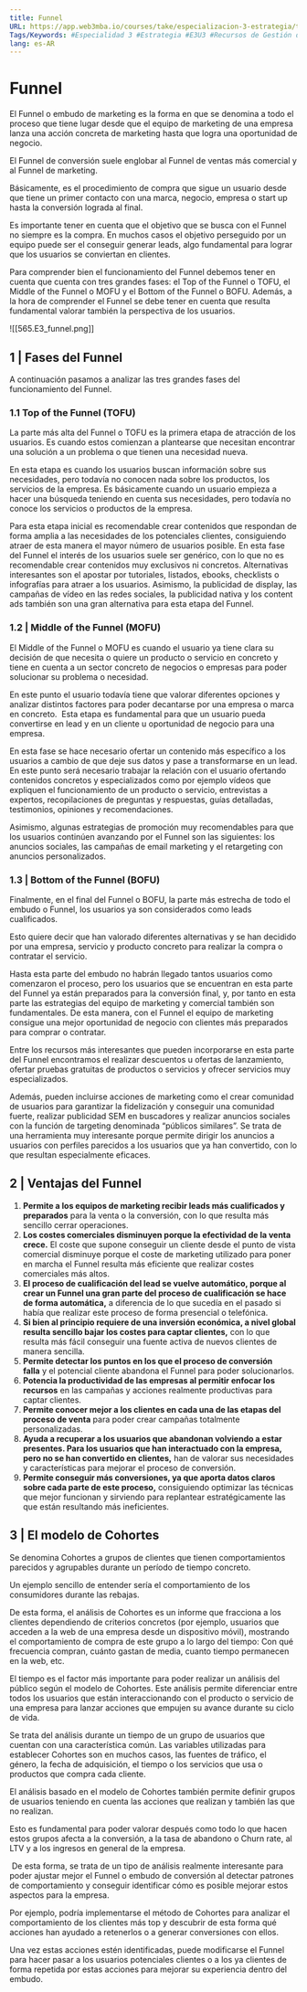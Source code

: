 ```yaml
---
title: Funnel
URL: https://app.web3mba.io/courses/take/especializacion-3-estrategia/texts/37531363-u3-02-funnel
Tags/Keywords: #Especialidad 3 #Estrategia #E3U3 #Recursos de Gestión de Clientes #Recursos de Gestión #Gestión de Clientes #funnel #embudos
lang: es-AR
---
```

# Funnel
El Funnel o embudo de marketing es la forma en que se denomina a todo el proceso que tiene lugar desde que el equipo de marketing de una empresa lanza una acción concreta de marketing hasta que logra una oportunidad de negocio.

El Funnel de conversión suele englobar al Funnel de ventas más comercial y al Funnel de marketing. 

Básicamente, es el procedimiento de compra que sigue un usuario desde que tiene un primer contacto con una marca, negocio, empresa o start up hasta la conversión lograda al final.

Es importante tener en cuenta que el objetivo que se busca con el Funnel no siempre es la compra. En muchos casos el objetivo perseguido por un equipo puede ser el conseguir generar leads, algo fundamental para lograr que los usuarios se conviertan en clientes.

Para comprender bien el funcionamiento del Funnel debemos tener en cuenta que cuenta con tres grandes fases: el Top of the Funnel o TOFU, el Middle of the Funnel o MOFU y el Bottom of the Funnel o BOFU. Además, a la hora de comprender el Funnel se debe tener en cuenta que resulta fundamental valorar también la perspectiva de los usuarios. 

![[565.E3_funnel.png]]

## 1 | Fases del Funnel
A continuación pasamos a analizar las tres grandes fases del funcionamiento del Funnel.

### 1.1 Top of the Funnel (TOFU)
La parte más alta del Funnel o TOFU es la primera etapa de atracción de los usuarios. Es cuando estos comienzan a plantearse que necesitan encontrar una solución a un problema o que tienen una necesidad nueva. 

En esta etapa es cuando los usuarios buscan información sobre sus necesidades, pero todavía no conocen nada sobre los productos, los servicios de la empresa. Es básicamente cuando un usuario empieza a hacer una búsqueda teniendo en cuenta sus necesidades, pero todavía no conoce los servicios o productos de la empresa.

Para esta etapa inicial es recomendable crear contenidos que respondan de forma amplia a las necesidades de los potenciales clientes, consiguiendo atraer de esta manera el mayor número de usuarios posible. En esta fase del Funnel el interés de los usuarios suele ser genérico, con lo que no es recomendable crear contenidos muy exclusivos ni concretos. Alternativas interesantes son el apostar por tutoriales, listados, ebooks, checklists o infografías para atraer a los usuarios. Asimismo, la publicidad de display, las campañas de vídeo en las redes sociales, la publicidad nativa y los content ads también son una gran alternativa para esta etapa del Funnel.

### 1.2 | Middle of the Funnel (MOFU)
El Middle of the Funnel o MOFU es cuando el usuario ya tiene clara su decisión de que necesita o quiere un producto o servicio en concreto y tiene en cuenta a un sector concreto de negocios o empresas para poder solucionar su problema o necesidad.

En este punto el usuario todavía tiene que valorar diferentes opciones y analizar distintos factores para poder decantarse por una empresa o marca en concreto.  Esta etapa es fundamental para que un usuario pueda convertirse en lead y en un cliente u oportunidad de negocio para una empresa.

En esta fase se hace necesario ofertar un contenido más específico a los usuarios a cambio de que deje sus datos y pase a transformarse en un lead. En este punto será necesario trabajar la relación con el usuario ofertando contenidos concretos y especializados como por ejemplo vídeos que expliquen el funcionamiento de un producto o servicio, entrevistas a expertos, recopilaciones de preguntas y respuestas, guías detalladas, testimonios, opiniones y recomendaciones.

Asimismo, algunas estrategias de promoción muy recomendables para que los usuarios continúen avanzando por el Funnel son las siguientes: los anuncios sociales, las campañas de email marketing y el retargeting con anuncios personalizados.

### 1.3 | Bottom of the Funnel (BOFU)
Finalmente, en el final del Funnel o BOFU, la parte más estrecha de todo el embudo o Funnel, los usuarios ya son considerados como leads cualificados.

Esto quiere decir que han valorado diferentes alternativas y se han decidido por una empresa, servicio y producto concreto para realizar la compra o contratar el servicio.

Hasta esta parte del embudo no habrán llegado tantos usuarios como comenzaron el proceso, pero los usuarios que se encuentran en esta parte del Funnel ya están preparados para la conversión final, y, por tanto en esta parte las estrategias del equipo de marketing y comercial también son fundamentales. De esta manera, con el Funnel el equipo de marketing consigue una mejor oportunidad de negocio con clientes más preparados para comprar o contratar.

Entre los recursos más interesantes que pueden incorporarse en esta parte del Funnel encontramos el realizar descuentos u ofertas de lanzamiento, ofertar pruebas gratuitas de productos o servicios y ofrecer servicios muy especializados. 

Además, pueden incluirse acciones de marketing como el crear comunidad de usuarios para garantizar la fidelización y conseguir una comunidad fuerte, realizar publicidad SEM en buscadores y realizar anuncios sociales con la función de targeting denominada “públicos similares”. Se trata de una herramienta muy interesante porque permite dirigir los anuncios a usuarios con perfiles parecidos a los usuarios que ya han convertido, con lo que resultan especialmente eficaces.

## 2 | Ventajas del Funnel
1. **Permite a los equipos de marketing recibir leads más cualificados y preparados** para la venta o la conversión, con lo que resulta más sencillo cerrar operaciones.
2. **Los costes comerciales disminuyen porque la efectividad de la venta crece.** El coste que supone conseguir un cliente desde el punto de vista comercial disminuye porque el coste de marketing utilizado para poner en marcha el Funnel resulta más eficiente que realizar costes comerciales más altos.
3. **El proceso de cualificación del lead se vuelve automático, porque al crear un Funnel una gran parte del proceso de cualificación se hace de forma automática,** a diferencia de lo que sucedía en el pasado si había que realizar este proceso de forma presencial o telefónica.
4. **Si bien al principio requiere de una inversión económica, a nivel global resulta sencillo bajar los costes para captar clientes,** con lo que resulta más fácil conseguir una fuente activa de nuevos clientes de manera sencilla.
5. **Permite detectar los puntos en los que el proceso de conversión falla** y el potencial cliente abandona el Funnel para poder solucionarlos.
6. **Potencia la productividad de las empresas al permitir enfocar los recursos** en las campañas y acciones realmente productivas para captar clientes.
7. **Permite conocer mejor a los clientes en cada una de las etapas del proceso de venta** para poder crear campañas totalmente personalizadas.
8. **Ayuda a recuperar a los usuarios que abandonan volviendo a estar presentes. Para los usuarios que han interactuado con la empresa, pero no se han convertido en clientes,** han de valorar sus necesidades y características para mejorar el proceso de conversión.
9. **Permite conseguir más conversiones, ya que aporta datos claros sobre cada parte de este proceso,** consiguiendo optimizar las técnicas que mejor funcionan y sirviendo para replantear estratégicamente las que están resultando más ineficientes.

## 3 | El modelo de Cohortes
Se denomina Cohortes a grupos de clientes que tienen comportamientos parecidos y agrupables durante un período de tiempo concreto. 

Un ejemplo sencillo de entender sería el comportamiento de los consumidores durante las rebajas.

De esta forma, el análisis de Cohortes es un informe que fracciona a los clientes dependiendo de criterios concretos (por ejemplo, usuarios que acceden a la web de una empresa desde un dispositivo móvil), mostrando el comportamiento de compra de este grupo a lo largo del tiempo: Con qué frecuencia compran, cuánto gastan de media, cuanto tiempo permanecen en la web, etc.

El tiempo es el factor más importante para poder realizar un análisis del público según el modelo de Cohortes. Este análisis permite diferenciar entre todos los usuarios que están interaccionando con el producto o servicio de una empresa para lanzar acciones que empujen su avance durante su ciclo de vida.

Se trata del análisis durante un tiempo de un grupo de usuarios que cuentan con una característica común. Las variables utilizadas para establecer Cohortes son en muchos casos, las fuentes de tráfico, el género, la fecha de adquisición, el tiempo o los servicios que usa o productos que compra cada cliente. 

El análisis basado en el modelo de Cohortes también permite definir grupos de usuarios teniendo en cuenta las acciones que realizan y también las que no realizan.

Esto es fundamental para poder valorar después como todo lo que hacen estos grupos afecta a la conversión, a la tasa de abandono o Churn rate, al LTV y a los ingresos en general de la empresa.

 De esta forma, se trata de un tipo de análisis realmente interesante para poder ajustar mejor el Funnel o embudo de conversión al detectar patrones de comportamiento y conseguir identificar cómo es posible mejorar estos aspectos para la empresa.

Por ejemplo, podría implementarse el método de Cohortes para analizar el comportamiento de los clientes más top y descubrir de esta forma qué acciones han ayudado a retenerlos o a generar conversiones con ellos.

Una vez estas acciones estén identificadas, puede modificarse el Funnel para hacer pasar a los usuarios potenciales clientes o a los ya clientes de forma repetida por estas acciones para mejorar su experiencia dentro del embudo.